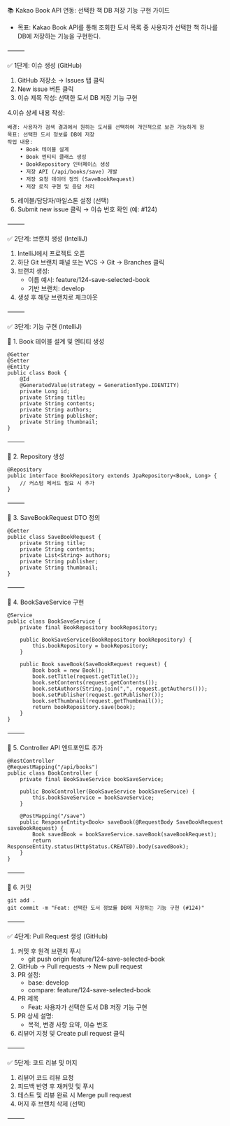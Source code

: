 📚 Kakao Book API 연동: 선택한 책 DB 저장 기능 구현 가이드
- 목표: Kakao Book API를 통해 조회한 도서 목록 중 사용자가 선택한 책 하나를 DB에 저장하는 기능을 구현한다.

⸻

✅ 1단계: 이슈 생성 (GitHub)
1.	GitHub 저장소 → Issues 탭 클릭
2.	New issue 버튼 클릭
3.	이슈 제목 작성: 선택한 도서 DB 저장 기능 구현

4.이슈 상세 내용 작성:

 	배경: 사용자가 검색 결과에서 원하는 도서를 선택하여 개인적으로 보관 가능하게 함
	목표: 선택한 도서 정보를 DB에 저장
	작업 내용:
		• Book 테이블 설계
		• Book 엔티티 클래스 생성
		• BookRepository 인터페이스 생성
		• 저장 API (/api/books/save) 개발
		• 저장 요청 데이터 정의 (SaveBookRequest)
		• 저장 로직 구현 및 응답 처리

5.	레이블/담당자/마일스톤 설정 (선택)
6.	Submit new issue 클릭 → 이슈 번호 확인 (예: #124)

⸻

✅ 2단계: 브랜치 생성 (IntelliJ)
1.	IntelliJ에서 프로젝트 오픈
2.	하단 Git 브랜치 패널 또는 VCS → Git → Branches 클릭
3.	브랜치 생성:
	- 이름 예시: feature/124-save-selected-book
	- 기반 브랜치: develop
4.	생성 후 해당 브랜치로 체크아웃

⸻

✅ 3단계: 기능 구현 (IntelliJ)

📌 1. Book 테이블 설계 및 엔티티 생성

    @Getter
    @Setter
    @Entity
    public class Book {
        @Id 
        @GeneratedValue(strategy = GenerationType.IDENTITY)
        private Long id;
        private String title;
        private String contents;
        private String authors;
        private String publisher;
        private String thumbnail;
    }

⸻

📌 2. Repository 생성

    @Repository
    public interface BookRepository extends JpaRepository<Book, Long> {
    	// 커스텀 메서드 필요 시 추가
    }

⸻

📌 3. SaveBookRequest DTO 정의

    @Getter
    public class SaveBookRequest {
        private String title;
        private String contents;
        private List<String> authors;
        private String publisher;
        private String thumbnail;
    }

⸻

📌 4. BookSaveService 구현

    @Service
    public class BookSaveService {
        private final BookRepository bookRepository;

        public BookSaveService(BookRepository bookRepository) {
            this.bookRepository = bookRepository;
        }
    
        public Book saveBook(SaveBookRequest request) {
            Book book = new Book();
            book.setTitle(request.getTitle());
            book.setContents(request.getContents());
            book.setAuthors(String.join(",", request.getAuthors()));
            book.setPublisher(request.getPublisher());
            book.setThumbnail(request.getThumbnail());
            return bookRepository.save(book);
        }
    }



⸻

📌 5. Controller API 엔드포인트 추가

    @RestController
    @RequestMapping("/api/books")
    public class BookController {
        private final BookSaveService bookSaveService;
    
        public BookController(BookSaveService bookSaveService) {
            this.bookSaveService = bookSaveService;
        }
    
        @PostMapping("/save")
        public ResponseEntity<Book> saveBook(@RequestBody SaveBookRequest saveBookRequest) {
            Book savedBook = bookSaveService.saveBook(saveBookRequest);
            return ResponseEntity.status(HttpStatus.CREATED).body(savedBook);
        }
    }

⸻

📌 6. 커밋

	git add .
	git commit -m "Feat: 선택한 도서 정보를 DB에 저장하는 기능 구현 (#124)"

⸻

✅ 4단계: Pull Request 생성 (GitHub)

1.	커밋 후 원격 브랜치 푸시
	- git push origin feature/124-save-selected-book
3.	GitHub → Pull requests → New pull request
4.	PR 설정:
	- base: develop
	- compare: feature/124-save-selected-book
5.	PR 제목
   	- Feat: 사용자가 선택한 도서 DB 저장 기능 구현
7.	PR 상세 설명:
	- 목적, 변경 사항 요약, 이슈 번호
8.	리뷰어 지정 및 Create pull request 클릭

⸻

✅ 5단계: 코드 리뷰 및 머지
1.	리뷰어 코드 리뷰 요청
2.	피드백 반영 후 재커밋 및 푸시
3.	테스트 및 리뷰 완료 시 Merge pull request
4.	머지 후 브랜치 삭제 (선택)

⸻

